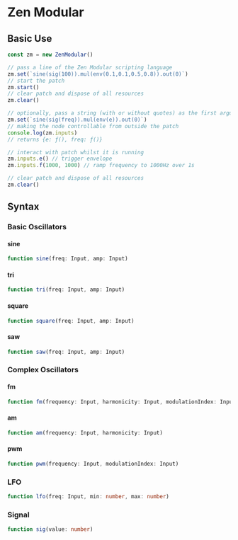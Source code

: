 # Zen Modular

## Basic Use
```js
const zm = new ZenModular()

// pass a line of the Zen Modular scripting language
zm.set(`sine(sig(100)).mul(env(0.1,0.1,0.5,0.8)).out(0)`)
// start the patch
zm.start()
// clear patch and dispose of all resources
zm.clear()

// optionally, pass a string (with or without quotes) as the first argument of a node
zm.set(`sine(sig(freq)).mul(env(e)).out(0)`)
// making the node controllable from outside the patch
console.log(zm.inputs)
// returns {e: ƒ(), freq: ƒ()}

// interact with patch whilst it is running
zm.inputs.e() // trigger envelope
zm.inputs.f(1000, 1000) // ramp frequency to 1000Hz over 1s

// clear patch and dispose of all resources
zm.clear()
```
## Syntax
### Basic Oscillators
#### sine
```ts
function sine(freq: Input, amp: Input)
```
#### tri
```ts
function tri(freq: Input, amp: Input)
```
#### square
```ts
function square(freq: Input, amp: Input)
```
#### saw
```ts
function saw(freq: Input, amp: Input)
```

### Complex Oscillators
#### fm
```ts
function fm(frequency: Input, harmonicity: Input, modulationIndex: Input)
```
#### am
```ts
function am(frequency: Input, harmonicity: Input)
```
#### pwm
```ts
function pwm(frequency: Input, modulationIndex: Input)
```

### LFO
```ts
function lfo(freq: Input, min: number, max: number)
```

### Signal
```ts
function sig(value: number)
```